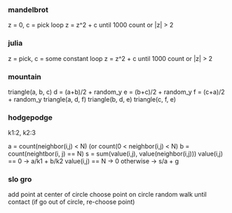 ### mandelbrot ###

z = 0, c = pick
loop z = z^2 + c until 1000 count or |z| > 2

### julia ###

z = pick, c = some constant
loop z = z^2 + c until 1000 count or |z| > 2

### mountain ###

triangle(a, b, c)
d = (a+b)/2 + random_y
e = (b+c)/2 + random_y
f = (c+a)/2 + random_y
triangle(a, d, f)
triangle(b, d, e)
triangle(c, f, e)

### hodgepodge ###

k1:2, k2:3

a = count(neighbor(i,j) < N) (or count(0 < neighbor(i,j) < N)
b = count(neightbor(i, j) == N)
s = sum(value(i,j), value(neighbor(i,j)))
value(i,j) == 0 -> a/k1 + b/k2
value(i,j) == N -> 0
otherwise -> s/a + g

### slo gro ###

add point at center of circle
choose point on circle
random walk until contact (if go out of circle, re-choose point)
